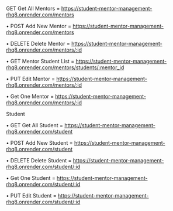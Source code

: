 GET Get All Mentors = https://student-mentor-management-rhq8.onrender.com/mentors

• POST Add New Mentor = https://student-mentor-management-rhq8.onrender.com/mentors

• DELETE Delete Mentor = https://student-mentor-management-rhq8.onrender.com/mentors/:id

• GET Mentor Student List = https://student-mentor-management-rhq8.onrender.com/mentors/students/:mentor_id

• PUT Edit Mentor = https://student-mentor-management-rhq8.onrender.com/mentors/:id

• Get One Mentor = https://student-mentor-management-rhq8.onrender.com/mentors/:id

Student

• GET Get All Student = https://student-mentor-management-rhq8.onrender.com/student

• POST Add New Student = https://student-mentor-management-rhq8.onrender.com/student

• DELETE Delete Student = https://student-mentor-management-rhq8.onrender.com/student/:id

• Get One Student = https://student-mentor-management-rhq8.onrender.com/student/:id

• PUT Edit Student = https://student-mentor-management-rhq8.onrender.com/student/:id
